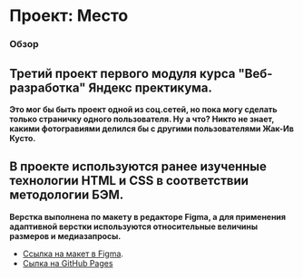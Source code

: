 # Проект: Место

### Обзор
## Третий проект первого модуля курса "Веб-разработка" Яндекс пректикума.
**Это мог бы быть проект одной из соц.сетей, но пока могу сделать только страничку одного пользователя. Ну а что? Никто не знает, какими фотогравиями делился бы с другими пользователями Жак-Ив Кусто.**

## В проекте используются ранее изученные технологии HTML и CSS в соответствии методологии БЭМ.
**Верстка выполнена по макету в редакторе Figma, а для применения адаптивной верстки используются относительные величины размеров и медиазапросы.**


* [Ссылка на макет в Figma](https://www.figma.com/file/2cn9N9jSkmxD84oJik7xL7/JavaScript.-Sprint-4?node-id=0%3A1).
* [Сылка на GitHub Pages](https://kovaleva-galina.github.io/mesto-project/)
